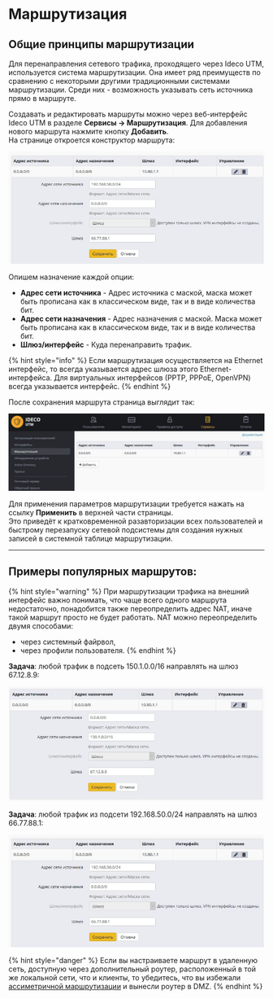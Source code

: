 # Маршрутизация

## Общие принципы маршрутизации

Для перенаправления сетевого трафика, проходящего через Ideco UTM, используется система маршрутизации. Она имеет ряд преимуществ по сравнению с некоторыми другими традиционными системами маршрутизации. Среди них - возможность указывать сеть источника прямо в маршруте.

Создавать и редактировать маршруты можно через веб-интерфейс Ideco UTM в разделе **Сервисы -&gt; Маршрутизация**. Для добавления нового маршрута нажмите кнопку **Добавить**.  
На странице откроется конструктор маршрута:

![](../.gitbook/assets/11436066.jpg)

Опишем назначение каждой опции:

* **Адрес сети источника** - Адрес источника с маской, маска может быть прописана как в классическом виде, так и в виде количества бит.
* **Адрес сети назначения** - Адрес назначения с маской. Маска может быть прописана как в классическом виде, так и в виде количества бит. 
* **Шлюз/интерфейс** - Куда перенаправить трафик.

{% hint style="info" %}
Если маршрутизация осуществляется на Ethernet интерфейс, то всегда указывается адрес шлюза этого Ethernet-интерфейса. Для виртуальных интерфейсов \(РРТР, РРРоЕ, OpenVPN\) всегда указывается интерфейс.
{% endhint %}

После сохранения маршрута страница выглядит так:

![](../.gitbook/assets/11436067.jpg)

Для применения параметров маршрутизации требуется нажать на ссылку **Применить** в верхней части страницы.  
Это приведёт к кратковременной разавторизации всех пользователей и быстрому перезапуску сетевой подсистемы для создания нужных записей в системной таблице маршрутизации.  
****

## Примеры популярных маршрутов:

{% hint style="warning" %}
При маршрутизации трафика на внешний интерфейс важно понимать, что чаще всего одного маршрута недостаточно, понадобится также переопределить адрес NAT, иначе такой маршрут просто не будет работать. NAT можно переопределить двумя способами: 

* через системный файрвол, 
* через профили пользователя.
{% endhint %}

**Задача**: любой трафик в подсеть 150.1.0.0/16 направлять на шлюз 67.12.8.9:

![](../.gitbook/assets/11436069.jpg)

**Задача**: любой трафик из подсети 192.168.50.0/24 направлять на шлюз 66.77.88.1:

![](../.gitbook/assets/11436066.jpg)

{% hint style="danger" %}
Если вы настраиваете маршрут в удаленную сеть, доступную через дополнительный роутер, расположенный в той же локальной сети, что и клиенты, то убедитесь, что вы избежали [ассиметричной маршрутизации](../populyarnye_recepty/dostup_v_udalennye_seti_cherez_router_v_lokalnoi_seti.md) и вынесли роутер в DMZ.
{% endhint %}

